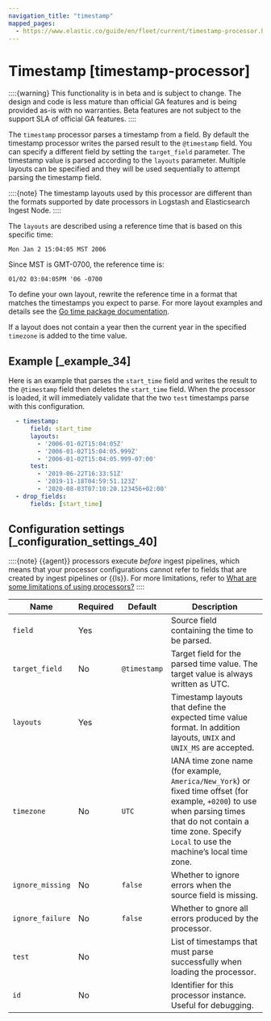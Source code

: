 ```yaml
---
navigation_title: "timestamp"
mapped_pages:
  - https://www.elastic.co/guide/en/fleet/current/timestamp-processor.html
---
```


# Timestamp [timestamp-processor]


::::{warning}
This functionality is in beta and is subject to change. The design and code is less mature than official GA features and is being provided as-is with no warranties. Beta features are not subject to the support SLA of official GA features.
::::


The `timestamp` processor parses a timestamp from a field. By default the timestamp processor writes the parsed result to the `@timestamp` field. You can specify a different field by setting the `target_field` parameter. The timestamp value is parsed according to the `layouts` parameter. Multiple layouts can be specified and they will be used sequentially to attempt parsing the timestamp field.

::::{note}
The timestamp layouts used by this processor are different than the formats supported by date processors in Logstash and Elasticsearch Ingest Node.
::::


The `layouts` are described using a reference time that is based on this specific time:

```
Mon Jan 2 15:04:05 MST 2006
```
Since MST is GMT-0700, the reference time is:

```
01/02 03:04:05PM '06 -0700
```
To define your own layout, rewrite the reference time in a format that matches the timestamps you expect to parse. For more layout examples and details see the [Go time package documentation](https://godoc.org/time#pkg-constants).

If a layout does not contain a year then the current year in the specified `timezone` is added to the time value.


## Example [_example_34]

Here is an example that parses the `start_time` field and writes the result to the `@timestamp` field then deletes the `start_time` field. When the processor is loaded, it will immediately validate that the two `test` timestamps parse with this configuration.

```yaml
  - timestamp:
      field: start_time
      layouts:
        - '2006-01-02T15:04:05Z'
        - '2006-01-02T15:04:05.999Z'
        - '2006-01-02T15:04:05.999-07:00'
      test:
        - '2019-06-22T16:33:51Z'
        - '2019-11-18T04:59:51.123Z'
        - '2020-08-03T07:10:20.123456+02:00'
  - drop_fields:
      fields: [start_time]
```


## Configuration settings [_configuration_settings_40]

::::{note}
{{agent}} processors execute *before* ingest pipelines, which means that your processor configurations cannot refer to fields that are created by ingest pipelines or {{ls}}. For more limitations, refer to [What are some limitations of using processors?](/reference/ingestion-tools/fleet/agent-processors.md#limitations)
::::


| Name | Required | Default | Description |
| --- | --- | --- | --- |
| `field` | Yes |  | Source field containing the time to be parsed. |
| `target_field` | No | `@timestamp` | Target field for the parsed time value. The target value is always written as UTC. |
| `layouts` | Yes |  | Timestamp layouts that define the expected time value format. In addition layouts, `UNIX` and `UNIX_MS` are accepted. |
| `timezone` | No | `UTC` | IANA time zone name (for example, `America/New_York`) or fixed time offset (for example, `+0200`) to use when parsing times that do not contain a time zone. Specify `Local` to use the machine’s local time zone. |
| `ignore_missing` | No | `false` | Whether to ignore errors when the source field is missing. |
| `ignore_failure` | No | `false` | Whether to gnore all errors produced by the processor. |
| `test` | No |  | List of timestamps that must parse successfully when loading the processor. |
| `id` | No |  | Identifier for this processor instance. Useful for debugging. |

